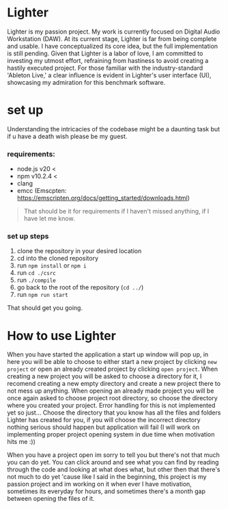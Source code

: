 # Lighter


Lighter is my passion project. My work is currently focused on Digital Audio Workstation (DAW).
At its current stage, Lighter is far from being complete and usable. I have conceptualized its core idea, but the full implementation is still pending. Given that Lighter is a labor of love, I am committed to investing my utmost effort, refraining from hastiness to avoid creating a hastily executed project. For those familiar with the industry-standard 'Ableton Live,' a clear influence is evident in Lighter's user interface (UI), showcasing my admiration for this benchmark software.
# set up

Understanding the intricacies of the codebase might be a daunting task but if u have a death wish please be my guest.

### requirements: 
- node.js v20 <
- npm v10.2.4 <
- clang 
- emcc (Emscpten: https://emscripten.org/docs/getting_started/downloads.html)

>That should be it for requirements if I haven't missed anything, if I have let me know.

### set up steps

1. clone the repository in your desired location
2. cd into the cloned repository
3. run `npm install` or `npm i`
4. run `cd ./csrc`
5. run `./compile`
6. go back to the root of the repository (`cd ../`)
7. run `npm run start`

That should get you going.

# How to use Lighter

When you have started the application a start up window will pop up, in here you will be able to choose to either start a new project by clicking `new project` or open an already created project by clicking `open project`. When creating a new project you will be asked to choose a directory for it, I recomend creating a new empty directory and create a new project there to not mess up anything. When opening an already made project you will be once again asked to choose project root directory, so choose the directory where you created your project. Error handling for this is not implemented yet so just... Choose the directory that you know has all the files and folders Lighter has created for you, if you will choose the incorrect directory nothing serious should happen but application will fail
(I will work on implementing proper project opening system in due time when motivation hits me :))

When you have a project open im sorry to tell you but there's not that much you can do yet. You can click around and see what you can find by reading through the code and looking at what does what, but other then that there's not much to do yet 'cause like I said in the beginning, this project is my passion project and im working on it when ever I have motivation, sometimes its everyday for hours, and sometimes there's a month gap between opening the files of it.